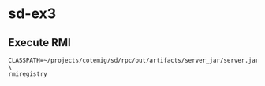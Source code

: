 # sd-ex3

## Execute RMI
```
CLASSPATH=~/projects/cotemig/sd/rpc/out/artifacts/server_jar/server.jar;~/projects/cotemig/sd/rpc/out/artifacts/server_jar \
rmiregistry
```
